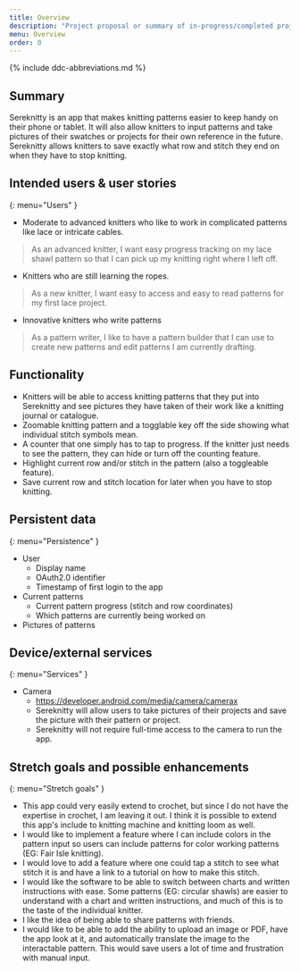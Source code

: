```yaml
---
title: Overview
description: "Project proposal or summary of in-progress/completed project."
menu: Overview
order: 0
---
```


{% include ddc-abbreviations.md %}

## Summary

Sereknitty is an app that makes knitting patterns easier to keep handy on their phone or tablet. It will also allow knitters to input patterns and take pictures of their swatches or projects for their own reference in the future. Sereknitty allows knitters to save exactly what row and stitch they end on when they have to stop knitting.

## Intended users & user stories
{: menu="Users" }

* Moderate to advanced knitters who like to work in complicated patterns like lace or intricate cables.
> As an advanced knitter, I want easy progress tracking on my lace shawl pattern so that I can pick up my knitting right where I left off.

* Knitters who are still learning the ropes.
> As a new knitter, I want easy to access and easy to read patterns for my first lace project.

* Innovative knitters who write patterns
> As a pattern writer, I like to have a pattern builder that I can use to create new patterns and edit patterns I am currently drafting.

## Functionality

* Knitters will be able to access knitting patterns that they put into Sereknitty and see pictures they have taken of their work like a knitting journal or catalogue.
* Zoomable knitting pattern and a togglable key off the side showing what individual stitch symbols mean.
* A counter that one simply has to tap to progress. If the knitter just needs to see the pattern, they can hide or turn off the counting feature.
* Highlight current row and/or stitch in the pattern (also a toggleable feature).
* Save current row and stitch location for later when you have to stop knitting.


## Persistent data
{: menu="Persistence" }

* User
    * Display name
    * OAuth2.0 identifier
    * Timestamp of first login to the app
* Current patterns
  * Current pattern progress (stitch and row coordinates)
  * Which patterns are currently being worked on
* Pictures of patterns
    
## Device/external services
{: menu="Services" }

* Camera
  * https://developer.android.com/media/camera/camerax
  * Sereknitty will allow users to take pictures of their projects and save the picture with their pattern or project.
  * Sereknitty will not require full-time access to the camera to run the app.

## Stretch goals and possible enhancements 
{: menu="Stretch goals" }

* This app could very easily extend to crochet, but since I do not have the expertise in crochet, I am leaving it out. I think it is possible to extend this app's include to knitting machine and knitting loom as well.
* I would like to implement a feature where I can include colors in the pattern input so users can include patterns for color working patterns (EG: Fair Isle knitting).
* I would love to add a feature where one could tap a stitch to see what stitch it is and have a link to a tutorial on how to make this stitch.
* I would like the software to be able to switch between charts and written instructions with ease. Some patterns (EG: circular shawls) are easier to understand with a chart and written instructions, and much of this is to the taste of the individual knitter.
* I like the idea of being able to share patterns with friends.
* I would like to be able to add the ability to upload an image or PDF, have the app look at it, and automatically translate the image to the interactable pattern. This would save users a lot of time and frustration with manual input.